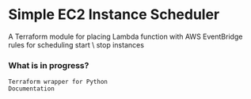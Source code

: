 # Simple EC2 Instance Scheduler
A Terraform module for placing Lambda function with AWS EventBridge rules for scheduling start \ stop instances
### What is in progress?
```
Terraform wrapper for Python
Documentation
```
